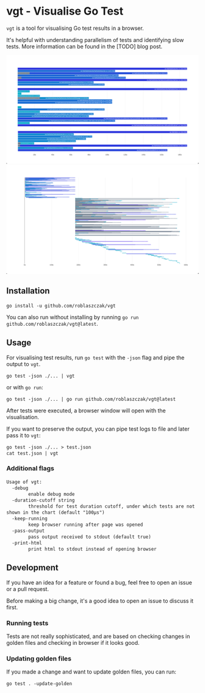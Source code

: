 # vgt - Visualise Go Test

`vgt` is a tool for visualising Go test results in a browser.

[//]: # ([todo - logo])

It's helpful with understanding parallelism of tests and identifying slow tests.
More information can be found in the [TODO] blog post.

![Screenshot 1](docs/img1.png)
![Screenshot 2](docs/img2.png)

## Installation

```
go install -u github.com/roblaszczak/vgt
```

You can also run without installing by running `go run github.com/roblaszczak/vgt@latest`.

## Usage

For visualising test results, run `go test` with the `-json` flag and pipe the output to `vgt`.

```
go test -json ./... | vgt
```

or with `go run`:

```
go test -json ./... | go run github.com/roblaszczak/vgt@latest
```

After tests were executed, a browser window will open with the visualisation.

If you want to preserve the output, you can pipe test logs to file and later pass it to `vgt`:

```
go test -json ./... > test.json
cat test.json | vgt
```


### Additional flags

```
Usage of vgt:
  -debug
    	enable debug mode
  -duration-cutoff string
    	threshold for test duration cutoff, under which tests are not shown in the chart (default "100µs")
  -keep-running
    	keep browser running after page was opened
  -pass-output
    	pass output received to stdout (default true)
  -print-html
    	print html to stdout instead of opening browser
```

## Development

If you have an idea for a feature or found a bug, feel free to open an issue or a pull request.

Before making a big change, it's a good idea to open an issue to discuss it first.

### Running tests

Tests are not really sophisticated, and are based on checking changes in golden files and checking in browser if
it looks good.

### Updating golden files

If you made a change and want to update golden files, you can run:

```
go test . -update-golden
```
